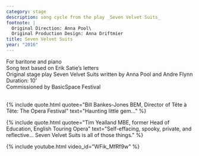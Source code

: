 ```yaml
---
category: stage
description: song cycle from the play _Seven Velvet Suits_
footnote: |
  Original Direction: Anna Pool\
  Original Production Design: Anna Driftmier
title: Seven Velvet Suits
year: "2016"
---
```


For baritone and piano\
Song text based on Erik Satie’s letters\
Original stage play Seven Velvet Suits written by Anna Pool and Andre Flynn\
Duration: 10’\
Commissioned by BasicSpace Festival\
<br>

{% include quote.html quotee="Bill Bankes-Jones BEM, Director of Tête à Tête: The Opera Festival" text="Haunting little gem..." %}

{% include quote.html quotee="Tim Yealland MBE, former Head of Education, English Touring Opera" text="Self-effacing, spooky, private, and reflective... Seven Velvet Suits is all of those things." %}

{% include youtube.html video_id="WFik_MfRf9w" %}
